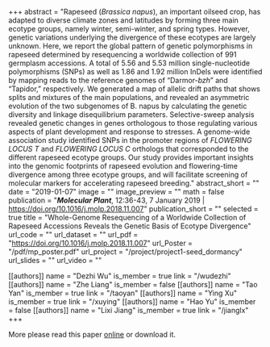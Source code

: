 +++
abstract = "Rapeseed (*Brassica napus*), an important oilseed crop, has adapted to diverse climate zones and latitudes by forming three main ecotype groups, namely winter, semi-winter, and spring types. However, genetic variations underlying the divergence of these ecotypes are largely unknown. Here, we report the global pattern of genetic polymorphisms in rapeseed determined by resequencing a worldwide collection of 991 germplasm accessions. A total of 5.56 and 5.53 million single-nucleotide polymorphisms (SNPs) as well as 1.86 and 1.92 million InDels were identified by mapping reads to the reference genomes of “Darmor-*bzh*” and “Tapidor,” respectively. We generated a map of allelic drift paths that shows splits and mixtures of the main populations, and revealed an asymmetric evolution of the two subgenomes of B. napus by calculating the genetic diversity and linkage disequilibrium parameters. Selective-sweep analysis revealed genetic changes in genes orthologous to those regulating various aspects of plant development and response to stresses. A genome-wide association study identified SNPs in the promoter regions of *FLOWERING LOCUS T* and *FLOWERING LOCUS C* orthologs that corresponded to the different rapeseed ecotype groups. Our study provides important insights into the genomic footprints of rapeseed evolution and flowering-time divergence among three ecotype groups, and will facilitate screening of molecular markers for accelerating rapeseed breeding."
abstract_short = ""
date = "2019-01-07"
image = ""
image_preview = ""
math = false
publication = "***Molecular Plant***, 12:36-43, 7 January 2019 | https://doi.org/10.1016/j.molp.2018.11.007"
publication_short = ""
selected = true
title = "Whole-Genome Resequencing of a Worldwide Collection of Rapeseed Accessions Reveals the Genetic Basis of Ecotype Divergence"
url_code = ""
url_dataset = ""
url_pdf = "https://doi.org/10.1016/j.molp.2018.11.007"
url_Poster = "/pdf/mp_poster.pdf"
url_project = "/project/project1-seed_dormancy"
url_slides = ""
url_video = ""

[[authors]]
    name = "Dezhi Wu"
    is_member = true
    link = "/wudezhi"
[[authors]]
    name = "Zhe Liang"
    is_member = false
[[authors]]
    name = "Tao Yan"
    is_member = true
    link = "/taoyan"
[[authors]]
    name = "Ying Xu"
    is_member = true
    link = "/xuying"
[[authors]]
    name = "Hao Yu"
    is_member = false
[[authors]]
    name = "Lixi Jiang"
    is_member = true
    link = "/jianglx"
+++


More please read this paper [online](https://doi.org/10.1016/j.molp.2018.11.007) or download it.


